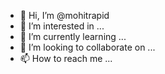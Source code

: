 - 👋 Hi, I’m @mohitrapid
- 👀 I’m interested in ...
- 🌱 I’m currently learning ...
- 💞️ I’m looking to collaborate on ...
- 📫 How to reach me ...

<!---
mohitrapid/mohitrapid is a ✨ special ✨ repository because its `README.md` (this file) appears on your GitHub profile.
You can click the Preview link to take a look at your changes.
--->
